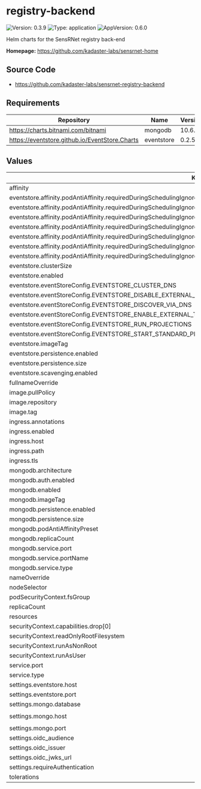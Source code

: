 # registry-backend

![Version: 0.3.9](https://img.shields.io/badge/Version-0.3.9-informational?style=flat-square) ![Type: application](https://img.shields.io/badge/Type-application-informational?style=flat-square) ![AppVersion: 0.6.0](https://img.shields.io/badge/AppVersion-0.6.0-informational?style=flat-square)

Helm charts for the SensRNet registry back-end

**Homepage:** <https://github.com/kadaster-labs/sensrnet-home>

## Source Code

* <https://github.com/kadaster-labs/sensrnet-registry-backend>

## Requirements

| Repository | Name | Version |
|------------|------|---------|
| https://charts.bitnami.com/bitnami | mongodb | 10.6.0 |
| https://eventstore.github.io/EventStore.Charts | eventstore | 0.2.5 |

## Values

| Key | Type | Default | Description |
|-----|------|---------|-------------|
| affinity | object | `{}` |  |
| eventstore.affinity.podAntiAffinity.requiredDuringSchedulingIgnoredDuringExecution[0].labelSelector.matchExpressions[0].key | string | `"app.kubernetes.io/name"` |  |
| eventstore.affinity.podAntiAffinity.requiredDuringSchedulingIgnoredDuringExecution[0].labelSelector.matchExpressions[0].operator | string | `"In"` |  |
| eventstore.affinity.podAntiAffinity.requiredDuringSchedulingIgnoredDuringExecution[0].labelSelector.matchExpressions[0].values[0] | string | `"eventstore"` |  |
| eventstore.affinity.podAntiAffinity.requiredDuringSchedulingIgnoredDuringExecution[0].labelSelector.matchExpressions[1].key | string | `"app.kubernetes.io/component"` |  |
| eventstore.affinity.podAntiAffinity.requiredDuringSchedulingIgnoredDuringExecution[0].labelSelector.matchExpressions[1].operator | string | `"In"` |  |
| eventstore.affinity.podAntiAffinity.requiredDuringSchedulingIgnoredDuringExecution[0].labelSelector.matchExpressions[1].values[0] | string | `"database"` |  |
| eventstore.affinity.podAntiAffinity.requiredDuringSchedulingIgnoredDuringExecution[0].topologyKey | string | `"kubernetes.io/hostname"` |  |
| eventstore.clusterSize | int | `3` |  |
| eventstore.enabled | bool | `true` |  |
| eventstore.eventStoreConfig.EVENTSTORE_CLUSTER_DNS | string | `"registry-backend-eventstore"` |  |
| eventstore.eventStoreConfig.EVENTSTORE_DISABLE_EXTERNAL_TCP_TLS | bool | `true` |  |
| eventstore.eventStoreConfig.EVENTSTORE_DISCOVER_VIA_DNS | bool | `true` |  |
| eventstore.eventStoreConfig.EVENTSTORE_ENABLE_EXTERNAL_TCP | bool | `true` |  |
| eventstore.eventStoreConfig.EVENTSTORE_RUN_PROJECTIONS | string | `"All"` |  |
| eventstore.eventStoreConfig.EVENTSTORE_START_STANDARD_PROJECTIONS | bool | `true` |  |
| eventstore.imageTag | string | `"release-5.0.9"` |  |
| eventstore.persistence.enabled | bool | `true` |  |
| eventstore.persistence.size | string | `"12Gi"` |  |
| eventstore.scavenging.enabled | bool | `true` |  |
| fullnameOverride | string | `""` |  |
| image.pullPolicy | string | `"IfNotPresent"` |  |
| image.repository | string | `"sensrnetnl/registry-backend"` |  |
| image.tag | string | `""` |  |
| ingress.annotations | object | `{}` |  |
| ingress.enabled | bool | `true` |  |
| ingress.host | string | `"sensrnet.local"` |  |
| ingress.path | string | `"/api"` |  |
| ingress.tls | list | `[]` |  |
| mongodb.architecture | string | `"replicaset"` |  |
| mongodb.auth.enabled | bool | `false` |  |
| mongodb.enabled | bool | `true` |  |
| mongodb.imageTag | string | `"4.4.3"` |  |
| mongodb.persistence.enabled | bool | `true` |  |
| mongodb.persistence.size | string | `"10Gi"` |  |
| mongodb.podAntiAffinityPreset | string | `"hard"` |  |
| mongodb.replicaCount | int | `3` |  |
| mongodb.service.port | int | `27017` |  |
| mongodb.service.portName | string | `"mongo-service"` |  |
| mongodb.service.type | string | `"ClusterIP"` |  |
| nameOverride | string | `""` |  |
| nodeSelector | object | `{}` |  |
| podSecurityContext.fsGroup | int | `2000` |  |
| replicaCount | int | `0` |  |
| resources | object | `{}` |  |
| securityContext.capabilities.drop[0] | string | `"ALL"` |  |
| securityContext.readOnlyRootFilesystem | bool | `true` |  |
| securityContext.runAsNonRoot | bool | `true` |  |
| securityContext.runAsUser | int | `1000` |  |
| service.port | int | `80` |  |
| service.type | string | `"ClusterIP"` |  |
| settings.eventstore.host | string | `"registry-backend-eventstore"` |  |
| settings.eventstore.port | string | `"ext-tcp-port"` |  |
| settings.mongo.database | string | `"sensrnet"` |  |
| settings.mongo.host | string | `"registry-backend-mongodb-headless"` |  |
| settings.mongo.port | int | `27017` |  |
| settings.oidc_audience | string | `"registry-frontend"` |  |
| settings.oidc_issuer | string | `""` |  |
| settings.oidc_jwks_url | string | `""` |  |
| settings.requireAuthentication | bool | `true` |  |
| tolerations | list | `[]` |  |

